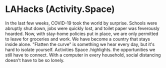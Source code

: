 # LAHacks (Activity.Space)

In the last few weeks, COVID-19 took the world by surprise. Schools were abruptly shut down, jobs were quickly lost, and toilet paper was feverously hoarded. Now, with stay-home policies put in place, we are only permitted to leave for groceries and work. We have become a country that stays inside alone. "Flatten the curve" is something we hear every day, but it's hard to isolate yourself. Activities Space .highlights. the opportunities we still have to connect. With a computer in every household, social distancing doesn't have to be so lonely.
